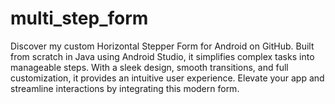 # multi_step_form
Discover my custom Horizontal Stepper Form for Android on GitHub. Built from scratch in Java using Android Studio, it simplifies complex tasks into manageable steps. With a sleek design, smooth transitions, and full customization, it provides an intuitive user experience. Elevate your app and streamline interactions by integrating this modern form.
